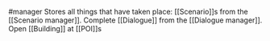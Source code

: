 #manager 
Stores all things that have taken place:
[[Scenario]]s from the [[Scenario manager]]. 
Complete [[Dialogue]] from the [[Dialogue manager]].
Open [[Building]] at [[POI]]s